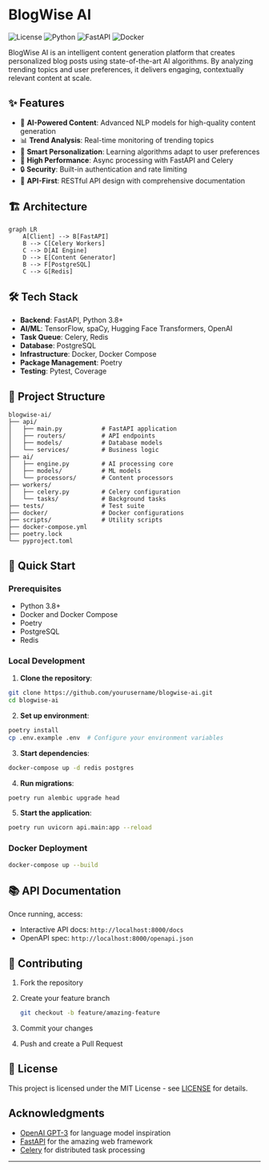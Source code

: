 # BlogWise AI

![License](https://img.shields.io/badge/license-MIT-green)
![Python](https://img.shields.io/badge/python-3.8+-blue)
![FastAPI](https://img.shields.io/badge/FastAPI-0.68+-purple)
![Docker](https://img.shields.io/badge/docker-powered-blue)

BlogWise AI is an intelligent content generation platform that creates personalized blog posts using state-of-the-art AI algorithms. By analyzing trending topics and user preferences, it delivers engaging, contextually relevant content at scale.

## ✨ Features

- 🤖 **AI-Powered Content**: Advanced NLP models for high-quality content generation
- 📊 **Trend Analysis**: Real-time monitoring of trending topics
- 🎯 **Smart Personalization**: Learning algorithms adapt to user preferences
- 🚀 **High Performance**: Async processing with FastAPI and Celery
- 🔒 **Security**: Built-in authentication and rate limiting
- 📱 **API-First**: RESTful API design with comprehensive documentation

## 🏗️ Architecture

```mermaid
graph LR
    A[Client] --> B[FastAPI]
    B --> C[Celery Workers]
    C --> D[AI Engine]
    D --> E[Content Generator]
    B --> F[PostgreSQL]
    C --> G[Redis]
```

## 🛠️ Tech Stack

- **Backend**: FastAPI, Python 3.8+
- **AI/ML**: TensorFlow, spaCy, Hugging Face Transformers, OpenAI
- **Task Queue**: Celery, Redis
- **Database**: PostgreSQL
- **Infrastructure**: Docker, Docker Compose
- **Package Management**: Poetry
- **Testing**: Pytest, Coverage

## 📁 Project Structure

```
blogwise-ai/
├── api/
│   ├── main.py           # FastAPI application
│   ├── routers/          # API endpoints
│   ├── models/           # Database models
│   └── services/         # Business logic
├── ai/
│   ├── engine.py         # AI processing core
│   ├── models/           # ML models
│   └── processors/       # Content processors
├── workers/
│   ├── celery.py         # Celery configuration
│   └── tasks/            # Background tasks
├── tests/                # Test suite
├── docker/               # Docker configurations
├── scripts/              # Utility scripts
├── docker-compose.yml
├── poetry.lock
└── pyproject.toml
```

## 🚀 Quick Start

### Prerequisites

- Python 3.8+
- Docker and Docker Compose
- Poetry
- PostgreSQL
- Redis

### Local Development

1. **Clone the repository**:
```bash
git clone https://github.com/yourusername/blogwise-ai.git
cd blogwise-ai
```

2. **Set up environment**:
```bash
poetry install
cp .env.example .env  # Configure your environment variables
```

3. **Start dependencies**:
```bash
docker-compose up -d redis postgres
```

4. **Run migrations**:
```bash
poetry run alembic upgrade head
```

5. **Start the application**:
```bash
poetry run uvicorn api.main:app --reload
```

### Docker Deployment

```bash
docker-compose up --build
```

## 📚 API Documentation

Once running, access:
- Interactive API docs: `http://localhost:8000/docs`
- OpenAPI spec: `http://localhost:8000/openapi.json`

## 🤝 Contributing

1. Fork the repository
2. Create your feature branch
   ```bash
   git checkout -b feature/amazing-feature
   ```

3. Commit your changes
4. Push and create a Pull Request

## 📄 License

This project is licensed under the MIT License - see [LICENSE](LICENSE) for details.

## Acknowledgments

- [OpenAI GPT-3](https://openai.com) for language model inspiration
- [FastAPI](https://fastapi.tiangolo.com/) for the amazing web framework
- [Celery](https://docs.celeryproject.org/) for distributed task processing

---
